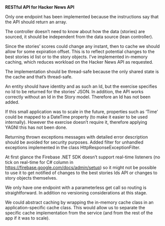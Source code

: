 **RESTful API for Hacker News API**

Only one endpoint has been implemented because the instructions say that the API should return an array.

The controller doesn’t need to know about how the data (stories) are sourced, it should be independent from the data source (lean controller). 

Since the stories’ scores could change any instant, then to cache we should allow for some expiration offset. This is to reflect potential changes to the best stories id list or to the story objects. I’ve implemented in-memory caching, which reduces workload on the Hacker News API as requested.

The implementation should be thread-safe because the only shared state is the cache and that’s thread-safe.

An entity should have identity and as such an Id, but the exercise specifies no Id to be returned for the stories’ JSON. In addition, the API works correctly without an Id in the Story model. Therefore an Id has not been added.

If this small application was to scale in the future, properties such as ‘Time’ could be mapped to a DateTime property (to make it easier to be used internally). However the exercise doesn’t require it, therefore applying YAGNI this has not been done.

Returning thrown exceptions messages with detailed error description should be avoided for security purposes. Added filter for unhandled exceptions implemented in the class HttpResponseExceptionFilter.

At first glance the Firebase .NET SDK doesn’t support real-time listeners (no tick on real-time for C# column in https://firebase.google.com/docs/admin/setup) so it might not be possible to use it to get notified of changes to the best stories Ids API or changes to story objects themselves.

We only have one endpoint with a parameterless get call so routing is straightforward. In addition no versioning considerations at this stage.

We could abstract caching by wrapping the in-memory cache class in an application-specific cache class. This would allow us to separate the specific cache implementation from the service (and from the rest of the app if it was to scale).

